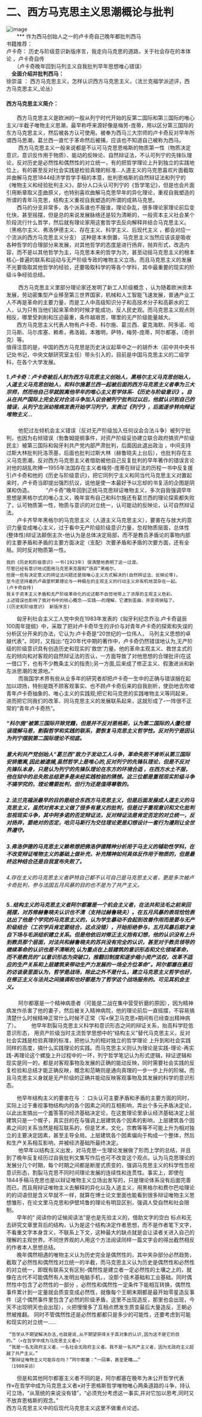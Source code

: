 # 二、西方马克思主义思潮概论与批判  
 ![image](https://github.com/bitface9527/maoism-/blob/main/images/%E6%99%9A%E5%B9%B4%E5%8D%A2%E5%8D%A1%E5%A5%87.png)  
&ensp;&ensp;&ensp;&ensp;*** 作为西马创始人之一的卢卡奇自己晚年都批判西马     
书籍推荐：   
卢卡奇： 历史与阶级意识新版序言，我走向马克思的道路，关于社会存在的本体论 ，卢卡奇自传        
&ensp;&ensp;&ensp;（卢卡奇晚年回到马列主义自我批判早年思想唯心错误）  
&ensp;&ensp;**全面介绍并批判西马：**   
徐崇温 ：  西方马克思主义，怎样认识西方马克思主义，（法兰克福学派述评，西方马克思主义_论丛） 
#### 西方马克思主义简介： 
&ensp;&ensp;&ensp;&ensp;西方马克思主义是欧洲的一股从列宁时代开始的反第二国际和第三国际的唯心主义/半截子唯物主义思潮，最早称呼来源好像是梅劳-庞蒂，用以区分第三国际的东方马克思主义，然后被各方认可使用。被奉为西马三大宗师的卢卡奇反对早年所谓西马思潮，葛兰西一直忙于革命然后被捕，应该也不知道自己被称为西马。      
&ensp;&ensp;&ensp;&ensp; 西方马克思主义一般来说都是不认可马克思恩格斯的物质第一性（物质决定意识，意识反作用于物质）、能动的反映论、自然辩证法，不认可列宁的先锋队理论，反对历史是必然性和偶然性的对立统一，有的把哲学理论上升到独立的实践地位上，有的甚至反对社会实践是检验真理的标准...人道主义的马克思喜欢片面截取并曲解马克思1844经济学哲学手稿的本意，批判恩格斯的自然辩证法和列宁的《唯物主义和经验批判主义》，部分人口头认可列宁的《哲学笔记》，但是也会片面引用断章取义歪曲原义，也特别喜欢曲解马克思早年的异化理论，重视自我塑造的所谓的青年马克思，结构主义重视自我塑造的所谓的成熟马克思。  
&ensp;&ensp;&ensp;&ensp;西马的分支非常多，各个派系谁也不服谁，理论杂乱，很多理论家理论前后变化快，甚至摇摆，但是总的来说发展脉络还是较为清晰的，一般资本主义社会某个阶段流行什么哲学，然后就有理论家用这套哲学去反向解释并结合马克思主义。（黑格尔主义、弗洛伊德主义、存在主义、科学主义、后现代主义 ，都会对应一个流派的西方马克思主义分支）
     这种是本末倒置，马克思主义当然应该该是吸收各种哲学的合理部分来发展，对其他哲学的态度是进行扬弃，抛弃形式，改造内容，而不是以其他哲学为主，马克思本来的哲学为次，甚至动摇马克思主义的根本核心-普遍的联系和运动与无产阶级专政的唯物主义立场。而且马克思主义的发展不光要吸取其他哲学的经验，还要吸取科学的等各个学科，其中最重要的现实的阶级斗争经验总结。

&ensp;&ensp;&ensp;&ensp; 西方马克思主义里部分理论家还发明了新工人阶级概念 ，认为随着欧洲资本发展，劳动密集型产业移至第三世界国家，机械和人工智能飞速发展，普通产业工人不再是革命的主要力量，而是工人中高级知识分子和高技术分子和高薪水的工人，认为只有当他们起来革命的时候才能成功，反人民史观。而马克思主义观点则相反，哪里受剥削和压迫最重，条件越艰苦，哪里的无产阶级能量越大。    
&ensp;&ensp;&ensp;&ensp;西方马克思主义代表人物有卢卡奇、科尔施、葛兰西、霍克海默、阿多诺、哈贝马斯、马尓库塞、赖希，弗洛姆，本雅明，萨特，梅劳-庞蒂，阿尔都塞，（奇折克）等。  
值得注意的是，中国的西方马克思是历史决议起草中之一的胡乔木（前中共中央书记处书记，中央文献研究室主任）带头引入的，目前是中国马克思主义的二级学科，在各个大学发展。

##### 1.卢卡奇：卢卡奇被后人封为西方马克思主义创始人，黑格尔主义马克思创始人，人道主义马克思创始人，和科尔施葛兰西一起被后面的西方马克思主义者奉为三大宗师，然而他自己早就脱离他早年的唯心主义哲学体系-《历史与阶级意识》。自从在共产国际上完全反对合法斗争加入议会被列宁批判过以后，他就认识到自己的错误，从列宁左派幼稚病发表开始学习列宁，发表过《列宁》，后面逐步转向辩证唯物主义... 
&ensp;&ensp;&ensp;&ensp; 他犯过左倾机会主义错误（反对无产阶级加入任何议会合法斗争）被列宁批判，也因为右倾错误（勃鲁姆提纲事件，对资产阶级妥协建立联合政府搞资产阶级民主）被第三国际和匈牙利共产党内部严肃批判，后面因此退出政治 ，中间支持过斯大林批判托洛茨基，后面也批判过斯大林（赫鲁晓夫上台后），也批判存在主义马克思潮，反对西方马克思主义者借助被他自己反复批判的早年著作的错误言论对他的胡乱吹捧—1955年法国存在主义者梅劳-庞蒂在辩证法的历程一书中反复援引卢卡奇和他的《历史与阶级意识》，把它同列宁主义和同当代马克思主义对置起来时，卢卡奇当即提出强烈抗议，说他是使一本最好予以忘却的书复活的企图是阴谋和伪造。
&ensp;&ensp;&ensp;&ensp; “卢卡奇”晚年回到正统马克思辩证唯物主义，多次自我强调早年思想是黑格尔式的唯心主义，晚年宣布自己和科尔施还有葛兰西的理论探索都失败了，认可物质第一性，物质与意识的对立统一，认可能动的反映论，认可自然辩证法。      
&ensp;&ensp;&ensp;&ensp;卢卡齐早年黑格尔的马克思主义（人道主义马克思主义），要害在与放大的意识力量变成唯心主义，过于看中无产阶级阶级意识力量，忽视物质层面，总体性(整体性)辩证法颠倒主次-他认为是总体决定局部，而不是教员矛盾论的事物内部的主要矛盾和矛盾的主要方面决定（支配）次要矛盾和矛盾的次要方面，还有全局。同时反对物质第一性。

 
    我的《历史和阶级意识》一书(1923年) 很清楚地表明了这一过渡。
    尽管已经有意识地试图用马克思来克服和“扬弃”黑格尔，
    但是一些有决定意义的辨证法问题还是按唯心主义方式解决的(自然辨证法、反映论等)。
    至今还坚持着的卢森堡积累理论与一种极左的主观主义的行动主义非有机地混杂在一起。 
    (卢卡奇自传) 
    我关于资本主义矛盾和无产阶级革命化的论述都不自觉地带上了浓厚的主观主义色彩。
    上述错误也影响了我对书中的核心概念——实践——的理解，它遭到歪曲，并变得狭隘了。
    (《历史和阶级意识》 新版序言)      

 
&ensp;&ensp;&ensp;&ensp;匈牙利社会主义工人党中央在1983年发表的《匈牙利纪念乔治.卢卡奇诞辰100周年提纲》中，采取了把对卢卡奇毕生的评价与对青年卢卡奇的探索和失误的分析区分开来的办法，它认为:卢卡奇是“20世纪的一位伟人， 马列主义思想的卓越代表”。同时，又指出:“在20年代中期的著作中，卢卡奇仍然错误地认为,无产阶级的阶级意识具有创造历史和现实的'救世’力量。他的革命主观主义、救世主式的左的倾向和对客观的自然辩证法的否认，一方面导致了对他思想的合理批评(在这一借口下，也有不少教条主义的指责);另一方面,后来成了修正主义、假激进派和新左派思潮的发源地。”          
&ensp;&ensp;&ensp;&ensp; 而我国学术界有些从业多年的研究者却把卢卡奇一生中的正确与错误捆在起加以颂扬，特别是既不顾客观事实、也不顾卢卡奇后来的自我剖析，使劲地去吹嘘青年卢卡奇抽象的、唯心主义的实践观;把它和马克思的实践唯物主义等同起来，进而把它同我们的改革、同马克思主义的发展联系起来，这就形成了-一阵很不正常的“青年卢卡奇热”。   
##### “科尔施”被第三国际开除党籍，但是并不反对恩格斯，认为第二国际的人僵化错误理解马恩，割裂哲学和实践的联系，要恢复马克思主义哲学性。反对列宁是因认为列宁摆脱第二国际理论不彻底。      
##### 意大利共产党创始人“葛兰西”致力于发动工人斗争，革命失败不肯听从第三国际安排撤离,因此被逮捕,虽然哲学上是唯心的,反对列宁的先锋队理论，但是不反对先锋队本身，只是认为列宁的先锋队理论在东方的环境合适 ，在西方水土不服，他在狱中的总失败总结更多是未经实践检验的猜想。这三位都是重视现实阶级斗争不搞学究的，理论需要批判，但行为还是值得尊敬的。       
##### 2.法兰克福派最早的目的是结合东西方马克思主义，但是后面发展成人道主义的马克思主义，虽然对资本主义做了很多有意义的批判，但是过于重视意识和文化批判忽视现实斗争，其中阿多诺的否定辩证法，反对辩证法是肯定否定的对立统一，反对扬弃，要绝对的否定，哈贝马斯行为交往理论更是幻想设计一套行为遵则让全世界遵守。   
##### 3.弗洛伊德的马克思主义赖希想把佛洛伊德精神分析用于马主义的辅助性学科，在不改变辩证唯物主义的基础上做补充，补充精神如何具体反作用于物质的，但是最终这种结合还是自我宣布失败了。
###### 4.存在主义的马克思主义者萨特自己都不认可自己是马克思主义者，更是多次被卢卡奇批判，参与法国五月风暴的目的也不是为了共产主义。    
##### 5..结构主义的马克思主义者阿尔都塞是一个机会主义者，在法共和法毛之前来回摇摆，对苏修赫鲁晓夫认识也不清（支持过赫鲁晓夫）。在五月风暴的表现恰恰表达出了他是个学究的马克思主义的，认为学生暴动不会起到改善作用而是要与无产阶级结合（工农学兵肯定要结合，这点没错），开始拒绝参与，五月风暴后期才亲自下场与毛派组织建立关系。但是他依旧对修正主义抱有幻想，他的认识没有上升到教员那个层面，对法共和赫鲁晓夫的苏共没有完全的认识，甚至对于教员领导的继续革命的认识也是不清晰的,认为重点在上层建筑的意识形态和文化领域革命，而不是教员的“以意识形态为突破口，推翻旧制度和逐步缩小资产法权，改革不适应的生产关系和上层建筑来带动生产力发展的一场全方位革命”。阿尔都塞在最后的访谈录里面认为，哲学是战场，除此之外不是什么，建立马克思主义哲学也好，在修正主义与法共之间搞调和也好都是为了哲学这个战场服务的。可见其机会主义。
&ensp;&ensp;&ensp;&ensp; 阿尔都塞是一个精神病患者（可能是二战在集中营受折磨的原因），因为精神病发作杀害了他的妻子，然后被关入精神病院，他的理论前后一直摇摆，不容易搞清楚什么时候精神正常什么时候不正常（写«保卫马克思»期间有已经查出精神病了）。
&ensp;&ensp;&ensp;&ensp;他早年割裂马克思主义科学和意识形态之间的辩证关系，抬高科学贬低意识形态， 用资产阶级当时主流哲学思想中的“结构主义”替代马克思主义，反对社会实践是检验真理的标准，把他认为的相对独立的哲学理论 上升到和社会实践同样的高度，搞什么实践理论的实践。而马克思主义则认为理论是实践-理论-再实践-再理论这个螺旋上升过程中的一环，列宁哲学笔记认为形式逻辑，辩证逻辑和现实是同一的，都是对客观事物及发展的正确的能动反映，同时需要社会实践的反复检验和总结才能正确反映，概念和范畴则是通向真理的一步一步上升的阶梯。而且马克思主义身就是无产阶级的正确并能动反映客观事物及其发展的科学的意识形态。

&ensp;&ensp;&ensp;&ensp;他早年结构主义的要害在与 ： 口头认可主要矛盾和矛盾的主要方面的同时，实际上过于重视事物结构内的各个因素之间的互相影响，弄出个多元矛盾决定论，以此出发搞出一个羞答答的经济基础决定论，在这套理论里承认经济基础决定上层建筑只是一个幌子，真实目的在与强调上层建筑各个因素的影响，上层建筑各个因素之间的关系当然是相互联系的，但是艺术，文化，宗教等等不可能上升为相对独立的主要决定因素，甚至主导全局。上层建筑各个因素偏向于构成一个整体，然后和生产关系相互影响，并被经济基础所最终决定。    
 &ensp;&ensp;&ensp;&ensp; 他早年以结构主义出发，对马克思一生理论发展做了形而上学的总结，并且到了晚年反复经历过自我批判文集写作后也可不改变这个观点。认为马克思理论的发展分几个时期，每个时期之间都是断崖式质变的，强调马克思主义的科学性忽视意识形态，割裂马克思不同时间理论发展的连续性和连贯性。事实上，即使在1844手稿马克思也是以辩证唯物主义立场出发写的，只是理论体系没有后面完善而已，而且用辩证唯物主义去解释的异化以及人道主义，用黑格尔和费尔巴哈理论的的词语但是含义早就不一样，就算在博士论文里面也能看到很多辩证唯物主义思想雏形，在论文里马克思和伊壁鸠鲁的理论有明显区别，强调人受自然和社会限制。    
&ensp;&ensp;&ensp;&ensp;早年的“ 阅读你的证候阅读法”是也是先验主义的，借助文字的空白 标点和无去研究文章里背后的结构，认为是这个结构决定作者思想，而不是作者笔下文字，不看重文字本身含义，不联系上下文，这种最大的缺点就是会让读者关进入自己的理解的主观世界。不同世界观的人用这个方法阅读同样一篇文字会的得出截然相反的作者本人思想总结。            
&ensp;&ensp;&ensp;&ensp;晚年偶然相遇的唯物主义认为历史完全是偶然性的，其中夹杂部分必然趋势，截取了必然性和偶然性对立统一的半截，而马克思主义认为历史是偶然性和必然性的对立统一，即既有联系又有区别-偶然性是建立者一定必然性的土壤之上的，就像在古代不可能偶然有人发明出电脑手机，，没那个技术基础和工业基础。同时偶然性中包含了必然性的一部分 ，必然性和偶然性一定条件下能相互转换，偶然性事件累计到一定量就会质变变成必然性，就像每个王朝末期都是最开始零星造反事件（这个偶然事件里包含了必然的阶级矛盾，这里不出现造反，那里也会出现，今天不出现明天也会出现），火把慢慢多了互相点燃发生质变最后大量造反，王朝必然被推翻。  同时不管偶然性还是必然性都都只是多少的可能性，还要考虑到可能和现实的对立统一.....

            
 
     “哲学从不期望解决办法,也就是说,从不期望获得关于其对象的认识,因为这不是它的目的。”（«在哲学中成为马克思主义者»）          
     “我是一名无政府主义者，一名社会无政府主义者。我不是一名共产主义者，因为无政府主义超越了共产主义。”        
     “那辩证唯物主义可能存在吗？”阿尔都塞：“一回事，甚至更糟……”
     （1980采访）         

&ensp;&ensp;&ensp;&ensp;但是和其他阿尔都塞主义者不同的是，阿尔都塞在晚年为未公开哲学代表作«在哲学中成为马克思主义者»对于恩格斯哲学唯物唯心两条道路的斗争，持认可立场，“从笼统的来说没有错”，“必须充分考虑这一事实,并对它加以思考,同时又不放弃恩格斯的观念。”   
西方马克思主义中的后现代马克思主义这里不做重点论述。


